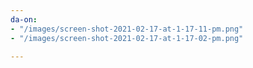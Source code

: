 ```yaml
---
da-on:
- "/images/screen-shot-2021-02-17-at-1-17-11-pm.png"
- "/images/screen-shot-2021-02-17-at-1-17-02-pm.png"

---
```

